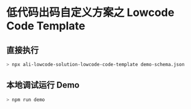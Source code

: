 # 低代码出码自定义方案之 Lowcode Code Template

## 直接执行

```sh
> npx ali-lowcode-solution-lowcode-code-template demo-schema.json
```

## 本地调试运行 Demo

```sh
> npm run demo
```
